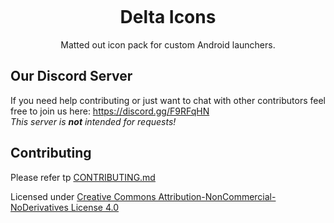 <p align="center">
	<img src="https://github.com/Delta-Icons/android/raw/master/delta-logo.png" alt="">
</p>

<h1 align="center" padding="100">Delta Icons</h1>
<p align="center">Matted out icon pack for custom Android launchers.</p>


## Our Discord Server
If you need help contributing or just want to chat with other contributors feel free to join us here: https://discord.gg/F9RFqHN <br>
_This server is __not__ intended for requests!_

## Contributing
Please refer tp [CONTRIBUTING.md](https://github.com/Delta-Icons/android/CONTRIBUTING.md)

Licensed under [Creative Commons Attribution-NonCommercial-NoDerivatives License 4.0](https://creativecommons.org/licenses/by-nc-nd/4.0/)
